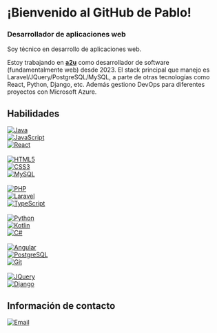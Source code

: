 # ¡Bienvenido al GitHub de Pablo!
### Desarrollador de aplicaciones web

<!---[![Top Langs](https://github-readme-stats.vercel.app/api/top-langs/?username=pgpablodev&theme=tokyonight&layout=extend)](https://github.com/pgpablodev)--->

Soy técnico en desarrollo de aplicaciones web.

Estoy trabajando en [**a2u**](https://www.advisor2you.com/) como desarrollador de software (fundamentalmente web) desde 2023.
El stack principal que manejo es Laravel/JQuery/PostgreSQL/MySQL, a parte de otras tecnologías como React, Python, Django, etc.
Además gestiono DevOps para diferentes proyectos con Microsoft Azure.

## Habilidades
[![Java](https://i.ibb.co/jZF81H5/java.png)]()  
[![JavaScript](https://img.shields.io/badge/JavaScript-FECC00?style=for-the-badge&logo=javascript&logoColor=white&labelColor=101010)]()  
[![React](https://img.shields.io/badge/REACT-5ED4F4?style=for-the-badge&logo=react&logoColor=white&labelColor=101010)]()
</br>
</br>
[![HTML5](https://img.shields.io/badge/HTML-E34F26?style=for-the-badge&logo=html5&logoColor=white&labelColor=101010)]()  
[![CSS3](https://img.shields.io/badge/CSS3-1572B6?style=for-the-badge&logo=css3&logoColor=white&labelColor=101010)]()  
[![MySQL](https://img.shields.io/badge/MySQL-4479A1?style=for-the-badge&logo=mysql&logoColor=white&labelColor=101010)]()
</br>
</br>
[![PHP](https://img.shields.io/badge/PHP-7A86B8?style=for-the-badge&logo=php&logoColor=white&labelColor=101010)]()  
[![Laravel](https://img.shields.io/badge/LARAVEL-f23a2f?style=for-the-badge&logo=laravel&logoColor=white&labelColor=101010)]()  
[![TypeScript](https://img.shields.io/badge/TypeScript-2d79c7?style=for-the-badge&logo=typescript&logoColor=white&labelColor=101010)]()
</br>
</br>
[![Python](https://img.shields.io/badge/Python-7ED321?style=for-the-badge&logo=python&logoColor=white&labelColor=101010)]()  
[![Kotlin](https://img.shields.io/badge/KOTLIN-6942CB?style=for-the-badge&logo=kotlin&logoColor=white&labelColor=101010)]()  
[![C#](https://img.shields.io/badge/CSHARP-67217A?style=for-the-badge&logo=sharp&logoColor=white&labelColor=101010)]()
</br>
</br>
[![Angular](https://img.shields.io/badge/Angular-DD0031?style=for-the-badge&logo=angular&logoColor=white&labelColor=101010)]()  
[![PostgreSQL](https://img.shields.io/badge/PostgreSQL-316486?style=for-the-badge&logo=postgresql&logoColor=white&labelColor=101010)]()  
[![Git](https://img.shields.io/badge/git-D64B21?style=for-the-badge&logo=git&logoColor=white&labelColor=101010)]()
</br>
</br>
[![JQuery](https://img.shields.io/badge/jquery-FECC00?style=for-the-badge&logo=jquery&logoColor=white&labelColor=101010)]()  
[![Django](https://img.shields.io/badge/django-7ED321?style=for-the-badge&logo=django&logoColor=white&labelColor=101010)]()


## Información de contacto

[![Email](https://img.shields.io/badge/povarg.pablo@gmail.com-contacta_conmigo-D14836?style=for-the-badge&logo=gmail&logoColor=white&labelColor=101010)](mailto:povarg.pablo@gmail.com)
